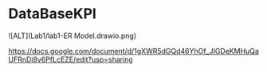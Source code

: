 # DataBaseKPI

![ALT](Lab1/lab1-ER Model.drawio.png)

https://docs.google.com/document/d/1gXWR5dGQd46YhOf_JIGDeKMHuQaUFRnDi8v6PfLcEZE/edit?usp=sharing
